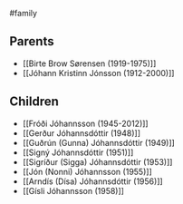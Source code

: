 #family

## Parents
- [[Birte Brow Sørensen (1919-1975)]]
- [[Jóhann Kristinn Jónsson (1912-2000)]]

## Children
- [[Fróði Jóhannsson (1945-2012)]]
- [[Gerður Jóhannsdóttir (1948)]]
- [[Guðrún (Gunna) Jóhannsdóttir (1949)]]
- [[Signý Jóhannsdóttir (1951)]]
- [[Sigríður (Sigga) Jóhannsdóttir (1953)]]
- [[Jón (Nonni) Jóhannsson (1955)]]
- [[Arndís (Dísa) Jóhannsdóttir (1956)]]
- [[Gísli Jóhannsson (1958)]]